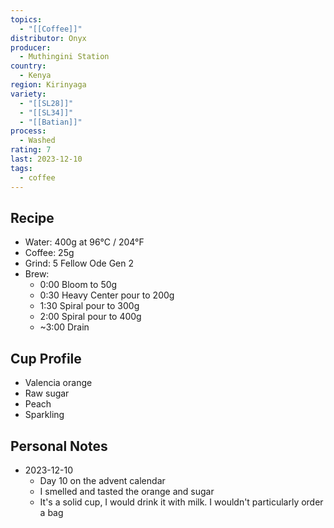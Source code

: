 ```yaml
---
topics:
  - "[[Coffee]]"
distributor: Onyx
producer:
  - Muthingini Station
country:
  - Kenya
region: Kirinyaga
variety:
  - "[[SL28]]"
  - "[[SL34]]"
  - "[[Batian]]"
process:
  - Washed
rating: 7
last: 2023-12-10
tags:
  - coffee
---
```

## Recipe

- Water: 400g at 96°C / 204°F
- Coffee: 25g
- Grind: 5 Fellow Ode Gen 2
- Brew:
	- 0:00 Bloom to 50g
	- 0:30 Heavy Center pour to 200g
	- 1:30 Spiral pour to 300g
	- 2:00 Spiral pour to 400g
	- ~3:00 Drain

## Cup Profile

- Valencia orange
- Raw sugar
- Peach
- Sparkling

## Personal Notes

- 2023-12-10
	- Day 10 on the advent calendar
	- I smelled and tasted the orange and sugar
	- It's a solid cup, I would drink it with milk. I wouldn't particularly order a bag